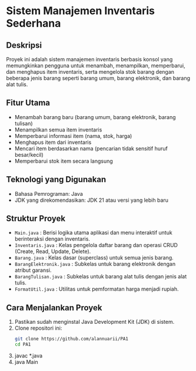 # Sistem Manajemen Inventaris Sederhana

## Deskripsi
Proyek ini adalah sistem manajemen inventaris berbasis konsol yang memungkinkan pengguna untuk menambah, menampilkan, memperbarui, dan menghapus item inventaris, serta mengelola stok barang dengan beberapa jenis barang seperti barang umum, barang elektronik, dan barang alat tulis.

## Fitur Utama
- Menambah barang baru (barang umum, barang elektronik, barang tulisan)
- Menampilkan semua item inventaris
- Memperbarui informasi item (nama, stok, harga)
- Menghapus item dari inventaris
- Mencari item berdasarkan nama (pencarian tidak sensitif huruf besar/kecil)
- Memperbarui stok item secara langsung

## Teknologi yang Digunakan
- Bahasa Pemrograman: Java
- JDK yang direkomendasikan: JDK 21 atau versi yang lebih baru

## Struktur Proyek
- `Main.java` : Berisi logika utama aplikasi dan menu interaktif untuk berinteraksi dengan inventaris.
- `Inventaris.java` : Kelas pengelola daftar barang dan operasi CRUD (Create, Read, Update, Delete).
- `Barang.java` : Kelas dasar (superclass) untuk semua jenis barang.
- `BarangElektronik.java` : Subkelas untuk barang elektronik dengan atribut garansi.
- `BarangTulisan.java` : Subkelas untuk barang alat tulis dengan jenis alat tulis.
- `FormatUtil.java` : Utilitas untuk pemformatan harga menjadi rupiah.

## Cara Menjalankan Proyek
1. Pastikan sudah menginstal Java Development Kit (JDK) di sistem.
2. Clone repositori ini:
   ```bash
   git clone https://github.com/alannuarii/PA1
   cd PA1
3. javac *.java
4. java Main

